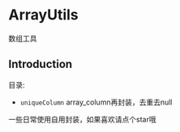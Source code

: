 # ArrayUtils
数组工具

## Introduction
目录:

* `uniqueColumn` array_column再封装，去重去null

一些日常使用自用封装，如果喜欢请点个star哦
